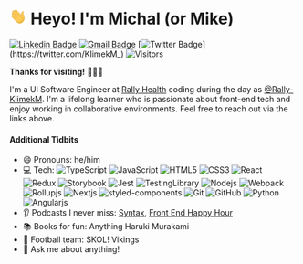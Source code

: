 # <img src="https://raw.githubusercontent.com/ABSphreak/ABSphreak/master/gifs/Hi.gif" width="30px"> Heyo! I'm Michal (or Mike)
[![Linkedin Badge](https://img.shields.io/badge/-KlimekM-blue?style=flat&logo=Linkedin&logoColor=white&link=https://www.linkedin.com/in/KlimekM/)](https://www.linkedin.com/in/KlimekM/)
[![Gmail Badge](https://img.shields.io/badge/-mklimek15@gmail.com-c14438?style=flat&logo=Gmail&logoColor=white&link=mailto:mklimek15@gmail.com)](mailto:mklimek15@gmail.com)
[![Twitter Badge](https://img.shields.io/badge/-@KlimekM__-1ca0f1?style=flat&labelColor=1ca0f1&logo=twitter&logoColor=white&link=https://twitter.com/KlimekM_)](https://twitter.com/KlimekM_)
![Visitors](https://komarev.com/ghpvc/?username=KlimekM&style=flat-square&color=blue&label=Visitors) 

**Thanks for visiting!** :metal::sunglasses::call_me_hand:

I'm a UI Software Engineer at [Rally Health](https://rallyhealth.com) coding during the day as [@Rally-KlimekM](https://github.com/Rally-KlimekM). I'm a lifelong learner who is passionate about front-end tech and enjoy working in collaborative environments. Feel free to reach out via the links above.

#### Additional Tidbits
- 😄 Pronouns: he/him
- 💻 Tech: ![TypeScript](https://img.shields.io/badge/-TypeScript-313131?style=flat-square&logo=typescript)
![JavaScript](https://img.shields.io/badge/-JavaScript-black?style=flat-square&logo=javascript)
![HTML5](https://img.shields.io/badge/-HTML5-E34F26?style=flat-square&logo=html5&logoColor=white)
![CSS3](https://img.shields.io/badge/-CSS3-1572B6?style=flat-square&logo=css3)
![React](https://img.shields.io/badge/-React-black?style=flat-square&logo=react)
![Redux](https://img.shields.io/badge/-Redux-7248b6?style=flat-square&logo=redux)
![Storybook](https://img.shields.io/badge/-Storybook-ff4785?style=flat-square&logo=storybook&logoColor=white)
![Jest](https://img.shields.io/badge/-Jest-94404c?style=flat-square&logo=jest)
![TestingLibrary](https://img.shields.io/badge/-Testing%20Library-E33332?style=flat-square&logo=testing-library&logoColor=white)
![Nodejs](https://img.shields.io/badge/-Node.js-black?style=flat-square&logo=Node.js)
![Webpack](https://img.shields.io/badge/-Webpack-8DD6F9?style=flat-square&logo=Webpack&logoColor=222222)
![Rollupjs](https://img.shields.io/badge/-Rollup.js-EC4A3F?style=flat-square&logo=rollup.js&logoColor=white)
![Nextjs](https://img.shields.io/badge/-Next.js-black?style=flat-square&logo=Next.js)
![styled-components](https://img.shields.io/badge/-styled--components-DB7093?style=flat-square&logo=styled-components&logoColor=white)
![Git](https://img.shields.io/badge/-Git-black?style=flat-square&logo=git)
![GitHub](https://img.shields.io/badge/-GitHub-181717?style=flat-square&logo=github)
![Python](https://img.shields.io/badge/-Python-black?style=flat-square&logo=Python)
![Angularjs](https://img.shields.io/badge/-AngularJS-E23237?style=flat-square&logo=AngularJS&logoColor=white)
- 👂 Podcasts I never miss: [Syntax](https://syntax.fm/), [Front End Happy Hour](https://frontendhappyhour.com/)
- 📚 Books for fun: Anything Haruki Murakami
- 🏈 Football team: SKOL! Vikings
- 💬 Ask me about anything!





<!--
**KlimekM/KlimekM** is a ✨ _special_ ✨ repository because its `README.md` (this file) appears on your GitHub profile.

Here are some ideas to get you started:

- 🔭 I’m currently working on ...
- 🌱 I’m currently learning ...
- 👯 I’m looking to collaborate on ...
- 🤔 I’m looking for help with ...
- 💬 Ask me about ...
- 📫 How to reach me: ...
- 😄 Pronouns: ...
- ⚡ Fun fact: ...
-->

